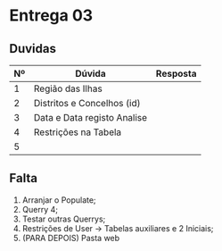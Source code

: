 # Entrega 03

## Duvidas

| Nº   | Dúvida                      | Resposta |
| ---- | --------------------------- | -------- |
| 1    | Região das Ilhas            |          |
| 2    | Distritos e Concelhos (id)  |          |
| 3    | Data e Data registo Analise |          |
| 4    | Restrições na Tabela        |          |
| 5    |                             |          |



## Falta

1. Arranjar o Populate;
2. Querry 4;
3. Testar outras Querrys;
4. Restrições de User -> Tabelas auxiliares e 2 Iniciais;
5. (PARA DEPOIS) Pasta web